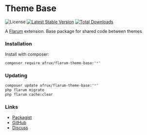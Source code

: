# Theme Base

![License](https://img.shields.io/badge/license-MIT-blue.svg) [![Latest Stable Version](https://img.shields.io/packagist/v/afrux/flarum-theme-base.svg)](https://packagist.org/packages/afrux/flarum-theme-base) [![Total Downloads](https://img.shields.io/packagist/dt/afrux/flarum-theme-base.svg)](https://packagist.org/packages/afrux/flarum-theme-base)

A [Flarum](http://flarum.org) extension. Base package for shared code between themes

### Installation

Install with composer:

```sh
composer require afrux/flarum-theme-base:"*"
```

### Updating

```sh
composer update afrux/flarum-theme-base:"*"
php flarum migrate
php flarum cache:clear
```

### Links

- [Packagist](https://packagist.org/packages/afrux/flarum-theme-base)
- [GitHub](https://github.com/afrux/flarum-theme-base)
- [Discuss](https://discuss.flarum.org/d/PUT_DISCUSS_SLUG_HERE)
